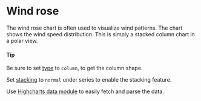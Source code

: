 # Wind rose
The wind rose chart is often used to visualize wind patterns. The chart shows the wind speed distribution. This is simply a stacked column chart in a polar view.

#### Tip
Be sure to set [type](http://api.highcharts.com/highcharts/chart.type) to `column`, to get the column shape.

Set [stacking](http://api.highcharts.com/highcharts/plotOptions.series.stacking) to `normal` under series to enable the stacking feature.

Use [Highcharts data module](https://www.highcharts.com/docs/working-with-data/data-module) to easily fetch and parse the data. 